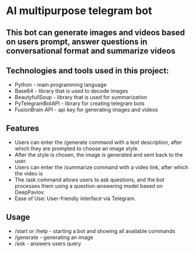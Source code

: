 # AI multipurpose telegram bot

## This bot can generate images and videos based on users prompt, answer questions in conversational format and summarize videos

## Technologies and tools used in this project:
- Python - main programming language
- Base64 - library that is used to decode images
- BeautyfullSoup - library that is used for summarization
- PyTelegramBotAPI - library for creating telegram bots
- FusionBrain API - api key for generating images and videos

## Features
- Users can enter the /generate command with a text description, after which they are prompted to choose an image style.
- After the style is chosen, the image is generated and sent back to the user.
- Users can enter the /summarize command with a video link, after which the video is
- The /ask command allows users to ask questions, and the bot processes them using a question-answering model based on DeepPavlov.
- Ease of Use: User-friendly interface via Telegram.


## Usage
- /start or /help - starting a bot and showing all available commands
- /generate <promot> - generating an image
- /ask <prompt> - answers users query
